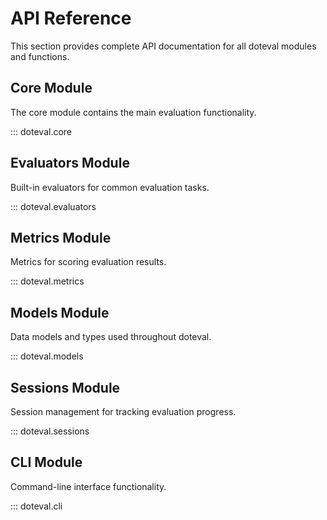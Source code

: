 # API Reference

This section provides complete API documentation for all doteval modules and functions.

## Core Module

The core module contains the main evaluation functionality.

::: doteval.core

## Evaluators Module

Built-in evaluators for common evaluation tasks.

::: doteval.evaluators

## Metrics Module

Metrics for scoring evaluation results.

::: doteval.metrics

## Models Module

Data models and types used throughout doteval.

::: doteval.models

## Sessions Module

Session management for tracking evaluation progress.

::: doteval.sessions

## CLI Module

Command-line interface functionality.

::: doteval.cli
